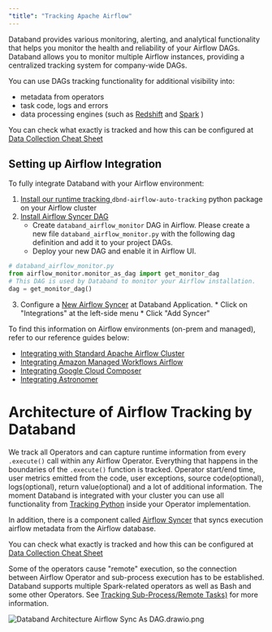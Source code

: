 ```yaml
---
"title": "Tracking Apache Airflow"
---
```

Databand provides various monitoring, alerting, and analytical functionality that helps you monitor the health and reliability of your Airflow DAGs. Databand allows you to monitor multiple Airflow instances, providing a centralized tracking system for company-wide DAGs.

You can use DAGs tracking functionality for additional visibility into:
* metadata from operators
* task code, logs and errors
* data processing engines (such as [Redshift](doc:tracking-redshift)  and [Spark](doc:tracking-spark-applications) )

You can check what exactly is tracked and how this can be configured at [Data Collection Cheat Sheet](doc:data-collection-cheat-sheet)


## Setting up Airflow Integration

To fully integrate Databand with your Airflow environment:
  1. [Install our runtime tracking ](doc:installing-on-airflow-cluster) `dbnd-airflow-auto-tracking` python package on your Airflow cluster
  2. [Install Airflow Syncer DAG](doc:installing-on-airflow-cluster)
     * Create  `databand_airflow_monitor` DAG in Airflow.  Please create a new file `databand_airflow_monitor.py` with the following dag definition and add it to your project DAGs.
     * Deploy your new DAG and enable it in Airflow UI.


```python
# databand_airflow_monitor.py
from airflow_monitor.monitor_as_dag import get_monitor_dag
# This DAG is used by Databand to monitor your Airflow installation.
dag = get_monitor_dag()
```
   3.  Configure a [New Airflow Syncer](doc:apache-airflow-sync) at Databand Application.
    * Click on "Integrations" at the left-side menu
    * Click "Add Syncer"

To find this information on Airflow environments (on-prem and managed), refer to our reference guides below:
* [Integrating with Standard Apache Airflow Cluster](doc:installing-on-airflow-cluster#standard-apache-airflow-cluster)
* [Integrating Amazon Managed Workflows Airflow](doc:installing-on-airflow-cluster#aws-managed-workflows)
* [Integrating Google Cloud Composer](doc:installing-on-airflow-cluster#google-cloud-composer)
* [Integrating Astronomer](doc:installing-on-airflow-cluster#astronomer)

# Architecture of Airflow Tracking by Databand

We track all Operators and can capture runtime information from every `.execute()` call within any Airflow Operator.  Everything that happens in the boundaries of the `.execute()` function is tracked. Operator start/end time, user metrics emitted from the code, user exceptions, source code(optional), logs(optional), return value(optional) and a lot of additional information. The moment Databand is integrated with your cluster you can use all functionality from [Tracking Python](doc:python) inside your Operator implementation.

 In addition, there is a component called [Airflow Syncer](doc:apache-airflow-sync)  that syncs execution airflow metadata from the Airflow database.

 You can check what exactly is tracked and how this can be configured at [Data Collection Cheat Sheet](doc:data-collection-cheat-sheet)

 Some of the operators cause "remote" execution, so the connection between Airflow Operator and sub-process execution has to be established.  Databand supports multiple Spark-related operators as well as Bash and some other Operators. See [Tracking Sub-Process/Remote Tasks)](doc:tracking-airflow-subprocess-remote)  for more information.

![Databand Architecture Airflow Sync As DAG.drawio.png](https://files.readme.io/677174f-Databand_Architecture_Airflow_Sync_As_DAG.drawio.png)